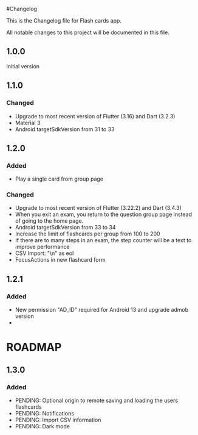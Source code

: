 #Changelog

This is the Changelog file for Flash cards app.

All notable changes to this project will be documented in this file.

## 1.0.0
Initial version

## 1.1.0 

### Changed
- Upgrade to most recent version of Flutter (3.16) and Dart (3.2.3)
- Material 3
- Android targetSdkVersion from 31 to 33

## 1.2.0

### Added
- Play a single card from group page

### Changed
- Upgrade to most recent version of Flutter (3.22.2) and Dart (3.4.3)
- When you exit an exam, you return to the question group page instead of going to the home page.
- Android targetSdkVersion from 33 to 34
- Increase the limit of flashcards per group from 100 to 200
- If there are to many steps in an exam, the step counter will be a text to improve performance
- CSV Import: "\n" as eol
- FocusActions in new flashcard form

## 1.2.1

### Added
- New permission "AD_ID" required for Android 13 and upgrade admob version
- 
# ROADMAP

## 1.3.0

### Added
- PENDING: Optional origin to remote saving and loading the users flashcards
- PENDING: Notifications
- PENDING: Import CSV information
- PENDING: Dark mode